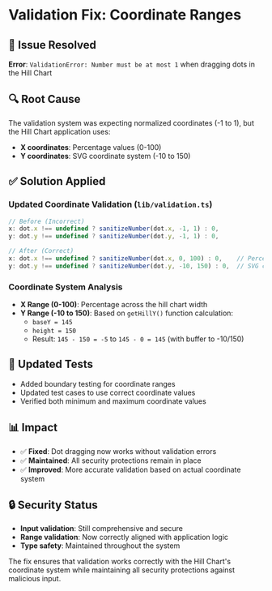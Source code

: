 # Validation Fix: Coordinate Ranges

## 🐛 Issue Resolved
**Error**: `ValidationError: Number must be at most 1` when dragging dots in the Hill Chart

## 🔍 Root Cause
The validation system was expecting normalized coordinates (-1 to 1), but the Hill Chart application uses:
- **X coordinates**: Percentage values (0-100)
- **Y coordinates**: SVG coordinate system (-10 to 150)

## ✅ Solution Applied

### Updated Coordinate Validation (`lib/validation.ts`)
```typescript
// Before (Incorrect)
x: dot.x !== undefined ? sanitizeNumber(dot.x, -1, 1) : 0,
y: dot.y !== undefined ? sanitizeNumber(dot.y, -1, 1) : 0,

// After (Correct)
x: dot.x !== undefined ? sanitizeNumber(dot.x, 0, 100) : 0,    // Percentage
y: dot.y !== undefined ? sanitizeNumber(dot.y, -10, 150) : 0,  // SVG coords
```

### Coordinate System Analysis
- **X Range (0-100)**: Percentage across the hill chart width
- **Y Range (-10 to 150)**: Based on `getHillY()` function calculation:
  - `baseY = 145`
  - `height = 150`
  - Result: `145 - 150 = -5` to `145 - 0 = 145` (with buffer to -10/150)

## 🧪 Updated Tests
- Added boundary testing for coordinate ranges
- Updated test cases to use correct coordinate values
- Verified both minimum and maximum coordinate values

## 📊 Impact
- ✅ **Fixed**: Dot dragging now works without validation errors
- ✅ **Maintained**: All security protections remain in place
- ✅ **Improved**: More accurate validation based on actual coordinate system

## 🔒 Security Status
- **Input validation**: Still comprehensive and secure
- **Range validation**: Now correctly aligned with application logic
- **Type safety**: Maintained throughout the system

The fix ensures that validation works correctly with the Hill Chart's coordinate system while maintaining all security protections against malicious input.